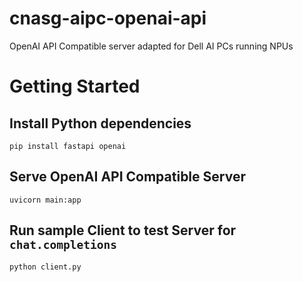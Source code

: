 # cnasg-aipc-openai-api
OpenAI API Compatible server adapted for Dell AI PCs running NPUs


# Getting Started

## Install Python dependencies
```
pip install fastapi openai
```

## Serve OpenAI API Compatible Server
```
uvicorn main:app
```

## Run sample Client to test Server for `chat.completions` 
```
python client.py
```